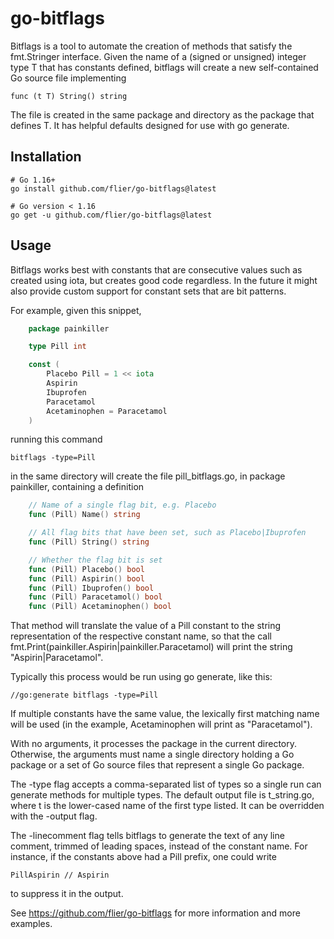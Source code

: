 # go-bitflags

Bitflags is a tool to automate the creation of methods that satisfy the
fmt.Stringer interface. Given the name of a (signed or unsigned) integer
type T that has constants defined, bitflags will create a new self-contained
Go source file implementing

    func (t T) String() string

The file is created in the same package and directory as the package that
defines T. It has helpful defaults designed for use with go generate.

## Installation

    # Go 1.16+
    go install github.com/flier/go-bitflags@latest

    # Go version < 1.16
    go get -u github.com/flier/go-bitflags@latest

## Usage

Bitflags works best with constants that are consecutive values such as
created using iota, but creates good code regardless. In the future it might
also provide custom support for constant sets that are bit patterns.

For example, given this snippet,

```go
    package painkiller

    type Pill int

    const (
    	Placebo Pill = 1 << iota
    	Aspirin
    	Ibuprofen
    	Paracetamol
    	Acetaminophen = Paracetamol
    )
```

running this command

    bitflags -type=Pill

in the same directory will create the file pill_bitflags.go, in package
painkiller, containing a definition

``` go
    // Name of a single flag bit, e.g. Placebo
    func (Pill) Name() string

    // All flag bits that have been set, such as Placebo|Ibuprofen
    func (Pill) String() string

    // Whether the flag bit is set
    func (Pill) Placebo() bool
    func (Pill) Aspirin() bool
    func (Pill) Ibuprofen() bool
    func (Pill) Paracetamol() bool
    func (Pill) Acetaminophen() bool
```

That method will translate the value of a Pill constant to the string
representation of the respective constant name, so that the call
fmt.Print(painkiller.Aspirin|painkiller.Paracetamol) will print the string
"Aspirin|Paracetamol".

Typically this process would be run using go generate, like this:

    //go:generate bitflags -type=Pill

If multiple constants have the same value, the lexically first matching name
will be used (in the example, Acetaminophen will print as "Paracetamol").

With no arguments, it processes the package in the current directory.
Otherwise, the arguments must name a single directory holding a Go package
or a set of Go source files that represent a single Go package.

The -type flag accepts a comma-separated list of types so a single run can
generate methods for multiple types. The default output file is t_string.go,
where t is the lower-cased name of the first type listed. It can be
overridden with the -output flag.

The -linecomment flag tells bitflags to generate the text of any line
comment, trimmed of leading spaces, instead of the constant name. For
instance, if the constants above had a Pill prefix, one could write

    PillAspirin // Aspirin

to suppress it in the output.

See https://github.com/flier/go-bitflags for more information and more examples.
